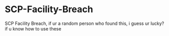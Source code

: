 # SCP-Facility-Breach
SCP Facility Breach, if ur a random person who found this, i guess ur lucky? if u know how to use these
